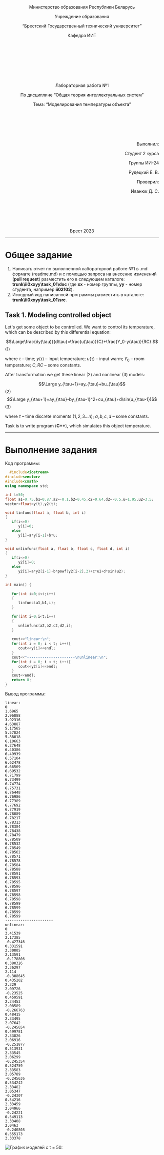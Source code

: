 <p align="center"> Министерство образования Республики Беларусь</p>
<p align="center">Учреждение образования</p>
<p align="center">“Брестский Государственный технический университет”</p>
<p align="center">Кафедра ИИТ</p>
<br><br><br><br><br><br><br>
<p align="center">Лабораторная работа №1</p>
<p align="center">По дисциплине “Общая теория интеллектуальных систем”</p>
<p align="center">Тема: “Моделирования температуры объекта”</p>
<br><br><br><br><br>
<p align="right">Выполнил:</p>
<p align="right">Студент 2 курса</p>
<p align="right">Группы ИИ-24</p>
<p align="right">Рудецкий Е. В.</p>
<p align="right">Проверил:</p>
<p align="right">Иванюк Д. С.</p>
<br><br><br><br><br>
<p align="center">Брест 2023</p>

---

# Общее задание #
1. Написать отчет по выполненной лабораторной работе №1 в .md формате (readme.md) и с помощью запроса на внесение изменений (**pull request**) разместить его в следующем каталоге: **trunk\ii0xxyy\task_01\doc** (где **xx** - номер группы, **yy** - номер студента, например **ii02102**).
2. Исходный код написанной программы разместить в каталоге: **trunk\ii0xxyy\task_01\src**.

## Task 1. Modeling controlled object ##
Let's get some object to be controlled. We want to control its temperature, which can be described by this differential equation:

$$\Large\frac{dy(\tau)}{d\tau}=\frac{u(\tau)}{C}+\frac{Y_0-y(\tau)}{RC} $$ (1)

where $\tau$ – time; $y(\tau)$ – input temperature; $u(\tau)$ – input warm; $Y_0$ – room temperature; $C,RC$ – some constants.

After transformation we get these linear (2) and nonlinear (3) models:

$$\Large y_{\tau+1}=ay_{\tau}+bu_{\tau}$$ (2)
$$\Large y_{\tau+1}=ay_{\tau}-by_{\tau-1}^2+cu_{\tau}+d\sin(u_{\tau-1})$$ (3)

where $\tau$ – time discrete moments ($1,2,3{\dots}n$); $a,b,c,d$ – some constants.

Task is to write program (**С++**), which simulates this object temperature.

---

# Выполнение задания #

Код программы:
```C++
  #include<iostream>
#include<vector>
#include<cmath>
using namespace std;

int t=50;
float a1=0.75,b1=0.87,a2=-0.1,b2=0.45,c2=0.64,d2=-0.5,u=1.95,u2=3.5;
vector<float>y(t),y2(t);

void linfunc(float a, float b, int i)
{
   if(i<=0)
      y[i]=0;
   else
      y[i]=a*y[i-1]+b*u;
}

void unlinfunc(float a, float b, float c, float d, int i)
{
   if(i<=0)
      y2[i]=0;
   else
      y2[i]=a*y2[i-1]-b*powf(y2[i-2],2)+c*u2+d*sin(u2);
}

int main() {
   
   for(int i=0;i<t;i++)
   {
      linfunc(a1,b1,i);
   }
   
   for(int i=0;i<t;i++)
   {
      unlinfunc(a2,b2,c2,d2,i);
   }
   
   cout<<"linear:\n";
   for(int i = 0; i < t; i++){
      cout<<y[i]<<endl;
   }
   cout<<"----------------------\nunlinear:\n";
   for(int i = 0; i < t; i++){
      cout<<y2[i]<<endl;
   }
   cout<<endl;
   return 0;
}
```     

Вывод программы:

    linear:
    0
    1.6965
    2.96888
    3.92316
    4.63887
    5.17565
    5.57824
    5.88018
    6.10663
    6.27648
    6.40386
    6.49939
    6.57104
    6.62478
    6.66509
    6.69532
    6.71799
    6.73499
    6.74774
    6.75731
    6.76448
    6.76986
    6.77389
    6.77692
    6.77919
    6.78089
    6.78217
    6.78313
    6.78384
    6.78438
    6.78479
    6.78509
    6.78532
    6.78549
    6.78562
    6.78571
    6.78578
    6.78584
    6.78588
    6.78591
    6.78593
    6.78595
    6.78596
    6.78597
    6.78598
    6.78598
    6.78599
    6.78599
    6.78599
    6.78599
    ----------------------
    unlinear:
    0
    2.41539
    2.17385
    -0.427346
    0.331591
    2.30005
    2.13591
    -0.178806
    0.380326
    2.36297
    2.114
    -0.308645
    0.435202
    2.329
    2.09726
    -0.23525
    0.459591
    2.34453
    2.08589
    -0.266763
    0.48415
    2.33495
    2.07642
    -0.245654
    0.499781
    2.33826
    2.06916
    -0.251877
    0.513931
    2.33545
    2.06299
    -0.245354
    0.524759
    2.33583
    2.05789
    -0.245636
    0.534242
    2.33482
    2.05347
    -0.24307
    0.54216
    2.33459
    2.04966
    -0.24221
    0.549113
    2.33408
    2.0463
    -0.240808
    0.555173
    2.33378
![График моделей с t = 50:](linnonlingraph.png)
